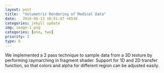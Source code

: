 ```yaml
---
layout: post
title:  "Volumetric Rendering of Medical Data"
date:   2016-06-13 10:51:47 +0530
categories: jekyll update
img: image-1.png
categories: [one, two]
priority: 1
type: b
---
```

We implemented a 2 pass technique to sample data from a 3D texture by performing raymarching in fragment shader.
Support for 1D and 2D transfer function, so that colors and alpha for different region can be adjusted easily.
